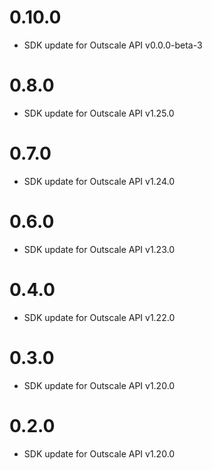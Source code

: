 # 0.10.0

 - SDK update for Outscale API v0.0.0-beta-3

# 0.8.0

 - SDK update for Outscale API v1.25.0

# 0.7.0

 - SDK update for Outscale API v1.24.0

# 0.6.0

 - SDK update for Outscale API v1.23.0

# 0.4.0

 - SDK update for Outscale API v1.22.0

# 0.3.0

 - SDK update for Outscale API v1.20.0

# 0.2.0

 - SDK update for Outscale API v1.20.0
